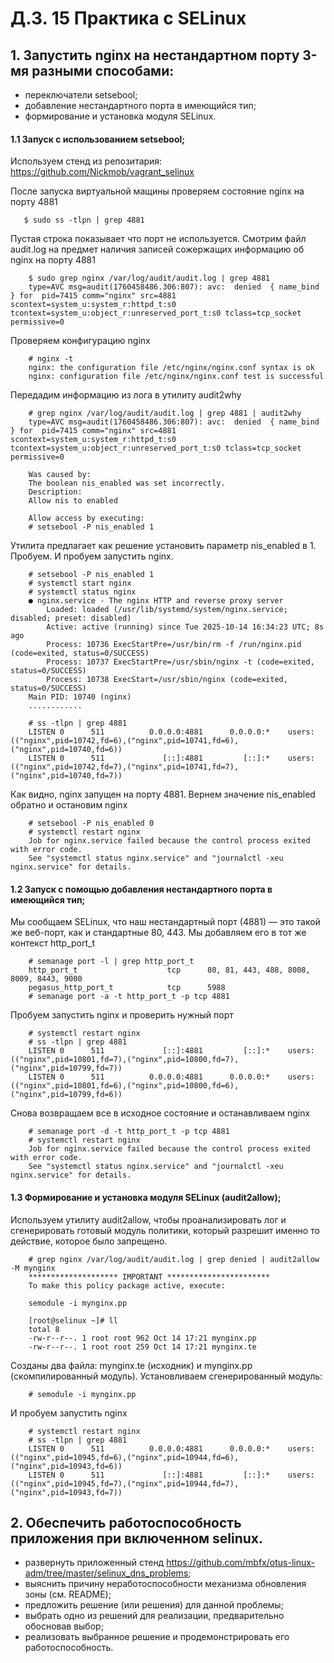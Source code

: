 # Д.З. 15 Практика с SELinux

## 1. Запустить nginx на нестандартном порту 3-мя разными способами:
- переключатели setsebool;
- добавление нестандартного порта в имеющийся тип;
- формирование и установка модуля SELinux.

#### 1.1 Запуск с использованием setsebool;

Используем стенд из репозитария: https://github.com/Nickmob/vagrant_selinux 

После запуска виртуальной мащины проверяем состояние nginx на порту 4881

       $ sudo ss -tlpn | grep 4881

Пустая строка показывает что порт не используется.
Смотрим файл audit.log на предмет наличия записей сожержащих информацию об nginx на порту 4881

        $ sudo grep nginx /var/log/audit/audit.log | grep 4881
        type=AVC msg=audit(1760458486.306:807): avc:  denied  { name_bind } for  pid=7415 comm="nginx" src=4881 scontext=system_u:system_r:httpd_t:s0 tcontext=system_u:object_r:unreserved_port_t:s0 tclass=tcp_socket permissive=0

Проверяем конфигурацию nginx

        # nginx -t
        nginx: the configuration file /etc/nginx/nginx.conf syntax is ok
        nginx: configuration file /etc/nginx/nginx.conf test is successful

Передадим информацию из лога в утилиту audit2why

        # grep nginx /var/log/audit/audit.log | grep 4881 | audit2why
        type=AVC msg=audit(1760458486.306:807): avc:  denied  { name_bind } for  pid=7415 comm="nginx" src=4881 scontext=system_u:system_r:httpd_t:s0 tcontext=system_u:object_r:unreserved_port_t:s0 tclass=tcp_socket permissive=0

        Was caused by:
        The boolean nis_enabled was set incorrectly.
        Description:
        Allow nis to enabled

        Allow access by executing:
        # setsebool -P nis_enabled 1

Утилита предлагает как решение установить параметр nis_enabled в 1. Пробуем. И пробуем запустить nginx.
        
        # setsebool -P nis_enabled 1
        # systemctl start nginx
        # systemctl status nginx
        ● nginx.service - The nginx HTTP and reverse proxy server
            Loaded: loaded (/usr/lib/systemd/system/nginx.service; disabled; preset: disabled)
            Active: active (running) since Tue 2025-10-14 16:34:23 UTC; 8s ago
            Process: 10736 ExecStartPre=/usr/bin/rm -f /run/nginx.pid (code=exited, status=0/SUCCESS)
            Process: 10737 ExecStartPre=/usr/sbin/nginx -t (code=exited, status=0/SUCCESS)
            Process: 10738 ExecStart=/usr/sbin/nginx (code=exited, status=0/SUCCESS)
        Main PID: 10740 (nginx)
        ............

        # ss -tlpn | grep 4881
        LISTEN 0      511          0.0.0.0:4881      0.0.0.0:*    users:(("nginx",pid=10742,fd=6),("nginx",pid=10741,fd=6),("nginx",pid=10740,fd=6))
        LISTEN 0      511             [::]:4881         [::]:*    users:(("nginx",pid=10742,fd=7),("nginx",pid=10741,fd=7),("nginx",pid=10740,fd=7))

Как видно, nginx запущен на порту 4881.
Вернем значение nis_enabled обратно и остановим nginx
        
        # setsebool -P nis_enabled 0
        # systemctl restart nginx
        Job for nginx.service failed because the control process exited with error code.
        See "systemctl status nginx.service" and "journalctl -xeu nginx.service" for details.


#### 1.2 Запуск с помощью добавления нестандартного порта в имеющийся тип;

Мы сообщаем SELinux, что наш нестандартный порт (4881) — это такой же веб-порт, как и стандартные 80, 443. Мы добавляем его в тот же контекст http_port_t

        # semanage port -l | grep http_port_t
        http_port_t                    tcp      80, 81, 443, 488, 8008, 8009, 8443, 9000
        pegasus_http_port_t            tcp      5988
        # semanage port -a -t http_port_t -p tcp 4881

Пробуем запустить nginx и проверить нужный порт

        # systemctl restart nginx
        # ss -tlpn | grep 4881
        LISTEN 0      511             [::]:4881         [::]:*    users:(("nginx",pid=10801,fd=7),("nginx",pid=10800,fd=7),("nginx",pid=10799,fd=7))
        LISTEN 0      511          0.0.0.0:4881      0.0.0.0:*    users:(("nginx",pid=10801,fd=6),("nginx",pid=10800,fd=6),("nginx",pid=10799,fd=6))

Снова возвращаем все в исходное состояние и останавливаем nginx

        # semanage port -d -t http_port_t -p tcp 4881
        # systemctl restart nginx
        Job for nginx.service failed because the control process exited with error code.
        See "systemctl status nginx.service" and "journalctl -xeu nginx.service" for details.


#### 1.3 Формирование и установка модуля SELinux (audit2allow);

Используем утилиту audit2allow, чтобы проанализировать лог и сгенерировать готовый модуль политики, который разрешит именно то действие, которое было запрещено.

        # grep nginx /var/log/audit/audit.log | grep denied | audit2allow -M mynginx
        ******************** IMPORTANT ***********************
        To make this policy package active, execute:

        semodule -i mynginx.pp

        [root@selinux ~]# ll
        total 8
        -rw-r--r--. 1 root root 962 Oct 14 17:21 mynginx.pp
        -rw-r--r--. 1 root root 259 Oct 14 17:21 mynginx.te

Созданы два файла: mynginx.te (исходник) и mynginx.pp (скомпилированный модуль).
Установливаем сгенерированный модуль:

        # semodule -i mynginx.pp

И пробуем запустить nginx

        # systemctl restart nginx
        # ss -tlpn | grep 4881
        LISTEN 0      511          0.0.0.0:4881      0.0.0.0:*    users:(("nginx",pid=10945,fd=6),("nginx",pid=10944,fd=6),("nginx",pid=10943,fd=6))
        LISTEN 0      511             [::]:4881         [::]:*    users:(("nginx",pid=10945,fd=7),("nginx",pid=10944,fd=7),("nginx",pid=10943,fd=7))

## 2. Обеспечить работоспособность приложения при включенном selinux.
- развернуть приложенный стенд https://github.com/mbfx/otus-linux-adm/tree/master/selinux_dns_problems;
- выяснить причину неработоспособности механизма обновления зоны (см. README);
- предложить решение (или решения) для данной проблемы;
- выбрать одно из решений для реализации, предварительно обосновав выбор;
- реализовать выбранное решение и продемонстрировать его работоспособность.

